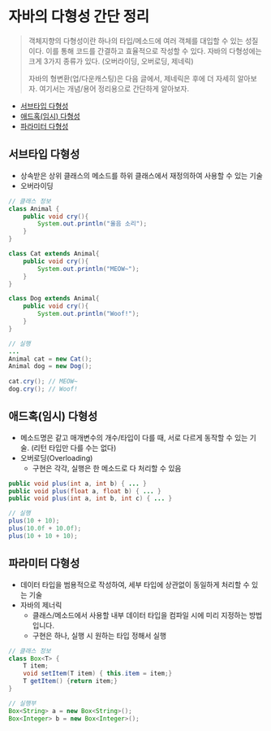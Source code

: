 # 자바의 다형성 간단 정리

> 객체지향의 다형성이란 하나의 타입/메소드에 여러 객체를 대입할 수 있는 성질이다. 이를 통해 코드를 간결하고 효율적으로 작성할 수 있다. 자바의 다형성에는 크게 3가지 종류가 있다. (오버라이딩, 오버로딩, 제네릭)
> 
> 자바의 형변환(업/다운캐스팅)은 다음 글에서, 제네릭은 후에 더 자세히 알아보자. 여기서는 개념/용어 정리용으로 간단하게 알아보자.
> 

- [서브타입 다형성](#서브타입-다형성)
- [애드혹(임시) 다형성](#애드혹임시-다형성)
- [파라미터 다형성](#애드혹임시-다형성)

## 서브타입 다형성

- 상속받은 상위 클래스의 메소드를 하위 클래스에서 재정의하여 사용할 수 있는 기술
- 오버라이딩

```java
// 클래스 정보
class Animal {
    public void cry(){
        System.out.println("울음 소리");
    }
}

class Cat extends Animal{
    public void cry(){
        System.out.println("MEOW~");
    }
}

class Dog extends Animal{
    public void cry(){
        System.out.println("Woof!");
    }
}

// 실행
...
Animal cat = new Cat();
Animal dog = new Dog();
        
cat.cry(); // MEOW~
dog.cry(); // Woof!
```

## 애드혹(임시) 다형성

- 메소드명은 같고 매개변수의 개수/타입이 다를 때, 서로 다르게 동작할 수 있는 기술. (리턴 타입만 다를 수는 없다)
- 오버로딩(Overloading)
    - 구현은 각각, 실행은 한 메소드로 다 처리할 수 있음

```java
public void plus(int a, int b) { ... }
public void plus(float a, float b) { ... }
public void plus(int a, int b, int c) { ... }

// 실행
plus(10 + 10);
plus(10.0f + 10.0f);
plus(10 + 10 + 10);
```

## 파라미터 다형성

- 데이터 타입을 범용적으로 작성하여, 세부 타입에 상관없이 동일하게 처리할 수 있는 기술
- 자바의 제너릭
    - 클래스/메소드에서 사용할 내부 데이터 타입을 컴파일 시에 미리 지정하는 방법입니다.
    - 구현은 하나, 실행 시 원하는 타입 정해서 실행

```java
// 클래스 정보
class Box<T> {
    T item;
    void setItem(T item) { this.item = item;}
    T getItem() {return item;}
}

// 실행부
Box<String> a = new Box<String>();
Box<Integer> b = new Box<Integer>();
```
